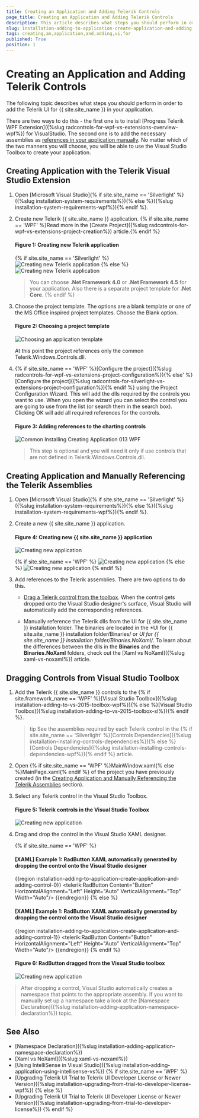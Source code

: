 ```yaml
---
title: Creating an Application and Adding Telerik Controls
page_title: Creating an Application and Adding Telerik Controls
description: This article describes what steps you should perform in order to add the Telerik UI for {{ site.site_name }} in your application. 
slug: installation-adding-to-application-create-application-and-adding-control
tags: creating,an,application,and,adding,ui,for
published: True
position: 1
---
```


# Creating an Application and Adding Telerik Controls

The following topic describes what steps you should perform in order to add the Telerik UI for {{ site.site_name }} in your application. 

There are two ways to do this - the first one is to install [Progress Telerik WPF Extension]({%slug radcontrols-for-wpf-vs-extensions-overview-wpf%}) for VisualStudio. The second one is to add the necessary assemblies as [references in your application manually](https://docs.microsoft.com/en-us/visualstudio/ide/managing-references-in-a-project?view=vs-2019). No matter which of the two manners you will choose, you will be able to use the Visual Studio Toolbox to create your application.

## Creating Application with the Telerik Visual Studio Extension

1. Open [Microsoft Visual Studio]{% if site.site_name == 'Silverlight' %}({%slug installation-system-requirements%}){% else %}({%slug installation-system-requirements-wpf%}){% endif %}.

2. Create new Telerik {{ site.site_name }} application. {% if site.site_name == 'WPF' %}Read more in the [Create Project]({%slug radcontrols-for-wpf-vs-extensions-project-creation%}) article.{% endif %}
	
	#### __Figure 1: Creating new Telerik application__	
	{% if site.site_name == 'Silverlight' %}
	![Creating new Telerik application](images/installation-adding-to-application-create-application-and-adding-control-0.png)
	{% else %}
	![Creating new Telerik application](images/installation-adding-to-application-create-application-and-adding-control-1.png)

	>You can choose __.Net Framework 4.0__ or __.Net Framework 4.5__ for your application. Also there is a separate project template for __.Net Core__.
	{% endif %}

3. Choose the project template. The options are a blank template or one of the MS Office inspired project templates. Choose the Blank option.
	
	#### __Figure 2: Choosing a project template__
	![Choosing an application template](images/installation-adding-to-application-create-application-and-adding-control-2.png)

	At this point the project references only the common Telerik.Windows.Controls.dll. 

4. {% if site.site_name == 'WPF' %}[Configure the project]({%slug radcontrols-for-wpf-vs-extensions-project-configuration%}){% else' %}[Configure the project]({%slug radcontrols-for-silverlight-vs-extensions-project-configuration%}){% endif %} using the Project Configuration Wizard. This will add the dlls required by the controls you want to use. When you open the wizard you can select the control you are going to use from the list (or search them in the search box). Clicking OK will add all required references for the controls.

	#### __Figure 3: Adding references to the charting controls__
	![Common Installing Creating Application 013 WPF](images/installation-adding-to-application-create-application-and-adding-control-3.png)	

	> This step is optional and you will need it only if use controls that are not defined in Telerik.Windows.Controls.dll.

## Creating Application and Manually Referencing the Telerik Assemblies

1. Open [Microsoft Visual Studio]{% if site.site_name == 'Silverlight' %}({%slug installation-system-requirements%}){% else %}({%slug installation-system-requirements-wpf%}){% endif %}.
          	
2. Create a new {{ site.site_name }} application.
	
	#### __Figure 4: Creating new {{ site.site_name }} application__  	
	![Creating new application](images/installation-adding-to-application-create-application-and-adding-control-4.png)
	
	{% if site.site_name == 'WPF' %}
	![Creating new application](images/installation-adding-to-application-create-application-and-adding-control-5.png)
	{% else %}
	![Creating new application](images/installation-adding-to-application-create-application-and-adding-control-6.png)
	{% endif %}

3. Add references to the Telerik assemblies. There are two options to do this.
	
	* [Drag a Telerik control from the toolbox](#dragging-controls-from-visual-studio-toolbox). When the control gets dropped onto the Visual Studio designer's surface, Visual Studio will automatically add the corresponding references.
	
	* Manually reference the Telerik dlls from the UI for {{ site.site_name }} installation folder.	The binaries are located in the *UI for {{ site.site_name }} installation folder/Binaries/ or *UI for {{ site.site_name }} installation folder/Binaries.NoXaml/*. To learn about the differences between the dlls in the **Binaries** and the **Binaries.NoXaml** folders, check out the [Xaml vs NoXaml]({%slug xaml-vs-noxaml%}) article.
	
## Dragging Controls from Visual Studio Toolbox

1. Add the Telerik {{ site.site_name }} controls to the {% if site.framework_name == 'WPF' %}[Visual Studio Toolbox]({%slug installation-adding-to-vs-2015-toolbox-wpf%}){% else %}[Visual Studio Toolbox]({%slug installation-adding-to-vs-2015-toolbox-sl%}){% endif %}.

	>tip See the assemblies required by each Telerik control in the {% if site.site_name == 'Silverlight' %}[Controls Dependencies]({%slug installation-installing-controls-dependencies%}){% else %}[Controls Dependencies]({%slug installation-installing-controls-dependencies-wpf%}){% endif %} article.

2. Open {% if site.site_name == 'WPF' %}MainWindow.xaml{% else %}MainPage.xaml{% endif %} of the project you have previously created (in the [Creating Application and Manually Referencing the Telerik Assemblies](#creating-application-and-manually-referencing-the-telerik-assemblies) section).

3. Select any Telerik control in the Visual Studio Toolbox.

	#### __Figure 5: Telerik controls in the Visual Studio Toolbox__  	
	![Creating new application](images/installation-adding-to-application-create-application-and-adding-control-7.png)

4. Drag and drop the control in the Visual Studio XAML designer. 

	{% if site.site_name == 'WPF' %}
	#### __[XAML] Example 1: RadButton XAML automatically generated by dropping the control onto the Visual Studio designer__
	{{region installation-adding-to-application-create-application-and-adding-control-0}}
		<Window x:Class="WpfApplication1.Window1"
				xmlns="http://schemas.microsoft.com/winfx/2006/xaml/presentation"
				xmlns:x="http://schemas.microsoft.com/winfx/2006/xaml"
				xmlns:telerik="http://schemas.telerik.com/2008/xaml/presentation">
			<Grid>
				<telerik:RadButton Content="Button" HorizontalAlignment="Left" Height="Auto" VerticalAlignment="Top" Width="Auto"/>
			</Grid>
		</Window>
	{{endregion}}
	{% else %}
	#### __[XAML] Example 1: RadButton XAML automatically generated by dropping the control onto the Visual Studio designer__
	{{region installation-adding-to-application-create-application-and-adding-control-1}}
		<UserControl x:Class="Test.MainPage"
					 xmlns="http://schemas.microsoft.com/winfx/2006/xaml/presentation" 
					 xmlns:x="http://schemas.microsoft.com/winfx/2006/xaml"
					 xmlns:d="http://schemas.microsoft.com/expression/blend/2008" 
					 xmlns:mc="http://schemas.openxmlformats.org/markup-compatibility/2006"
					 xmlns:telerik="http://schemas.telerik.com/2008/xaml/presentation"    
					 mc:Ignorable="d" d:DesignWidth="640" d:DesignHeight="480">
		  <Grid x:Name="LayoutRoot">
				<telerik:RadButton Content="Button" HorizontalAlignment="Left" Height="Auto" VerticalAlignment="Top" Width="Auto"/>
		  </Grid>
		</UserControl>
	{{endregion}}
	{% endif %}
	
	#### __Figure 6: RadButton dragged from the Visual Studio toolbox__  	
	![Creating new application](images/installation-adding-to-application-create-application-and-adding-control-8.png)

> After dropping a control, Visual Studio automatically creates a namespace that points to the appropriate assembly. If you want to manually set up a namespace take a look at the [Namespace Declaration]({%slug installation-adding-application-namespace-declaration%}) topic.

## See Also  
 * [Namespace Declaration]({%slug installation-adding-application-namespace-declaration%})
 * [Xaml vs NoXaml]({%slug xaml-vs-noxaml%})
 * [Using IntelliSense in Visual Studio]({%slug installation-adding-application-using-intellisense-vs%})
 {% if site.site_name == 'WPF' %}
 * [Upgrading Telerik UI Trial to Telerik UI Developer License or Newer Version]({%slug installation-upgrading-from-trial-to-developer-license-wpf%}) 
 {% else %}
 * [Upgrading Telerik UI Trial to Telerik UI Developer License or Newer Version]({%slug installation-upgrading-from-trial-to-developer-license%}) 
 {% endif %}

